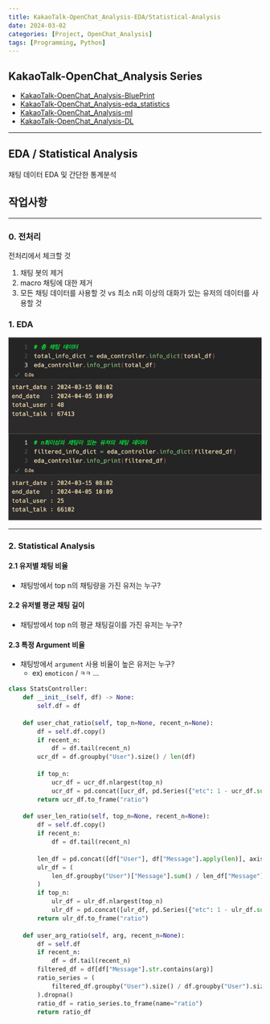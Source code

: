```yaml
---
title: KakaoTalk-OpenChat_Analysis-EDA/Statistical-Analysis
date: 2024-03-02
categories: [Project, OpenChat_Analysis]
tags: [Programming, Python]
---
```


## KakaoTalk-OpenChat_Analysis Series

- [KakaoTalk-OpenChat_Analysis-BluePrint](/posts/open_chat_analysis-blueprint/)
- [KakaoTalk-OpenChat_Analysis-eda_statistics](/posts/open_chat_analysis-eda_statistics/)
- [KakaoTalk-OpenChat_Analysis-ml](/posts/open_chat_analysis-ml/)
- [KakaoTalk-OpenChat_Analysis-DL](/posts/open_chat_analysis-dl/)

---

## EDA / Statistical Analysis

채팅 데이터 EDA 및 간단한 통계분석

## 작업사항

---

### 0. 전처리

전처리에서 체크할 것

1. 채팅 봇의 제거
1. macro 채팅에 대한 제거
1. 모든 채팅 데이터를 사용할 것 vs 최소 n회 이상의 대화가 있는 유저의 데이터를 사용할 것

### 1. EDA

![image](/assets/img/_posts/project/open_chat_analysis/01_eda.png)

---

### 2. Statistical Analysis

#### 2.1 유저별 채팅 비율

- 채팅방에서 top n의 채팅량을 가진 유저는 누구?

#### 2.2 유저별 평균 채팅 길이

- 채팅방에서 top n의 평균 채팅길이를 가진 유저는 누구?

#### 2.3 특정 Argument 비율

- 채팅방에서 `argument` 사용 비율이 높은 유저는 누구?
  - ex) `emoticon` / `ㅋㅋ` ...

```python
class StatsController:
    def __init__(self, df) -> None:
        self.df = df

    def user_chat_ratio(self, top_n=None, recent_n=None):
        df = self.df.copy()
        if recent_n:
            df = df.tail(recent_n)
        ucr_df = df.groupby("User").size() / len(df)

        if top_n:
            ucr_df = ucr_df.nlargest(top_n)
            ucr_df = pd.concat([ucr_df, pd.Series({"etc": 1 - ucr_df.sum()})])
        return ucr_df.to_frame("ratio")

    def user_len_ratio(self, top_n=None, recent_n=None):
        df = self.df.copy()
        if recent_n:
            df = df.tail(recent_n)

        len_df = pd.concat([df["User"], df["Message"].apply(len)], axis=1)
        ulr_df = (
            len_df.groupby("User")["Message"].sum() / len_df["Message"].sum()
        )
        if top_n:
            ulr_df = ulr_df.nlargest(top_n)
            ulr_df = pd.concat([ulr_df, pd.Series({"etc": 1 - ulr_df.sum()})])
        return ulr_df.to_frame("ratio")

    def user_arg_ratio(self, arg, recent_n=None):
        df = self.df
        if recent_n:
            df = df.tail(recent_n)
        filtered_df = df[df["Message"].str.contains(arg)]
        ratio_series = (
            filtered_df.groupby("User").size() / df.groupby("User").size()
        ).dropna()
        ratio_df = ratio_series.to_frame(name="ratio")
        return ratio_df

```
